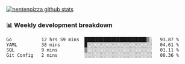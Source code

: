[![nentenpizza github stats](https://github-readme-stats.vercel.app/api?username=nentenpizza&count_private=true)](https://github.com/anuraghazra/github-readme-stats)

### 📊 Weekly development breakdown
<!--START_SECTION:waka-->
```text
Go           12 hrs 59 mins  ███████████████████████▒░   93.87 % 
YAML         38 mins         █░░░░░░░░░░░░░░░░░░░░░░░░   04.61 % 
SQL          9 mins          ▒░░░░░░░░░░░░░░░░░░░░░░░░   01.11 % 
Git Config   2 mins          ░░░░░░░░░░░░░░░░░░░░░░░░░   00.36 % 
```
<!--END_SECTION:waka-->

